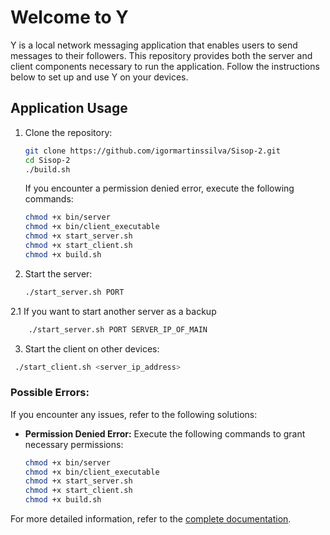 # Welcome to Y

Y is a local network messaging application that enables users to send messages to their followers. This repository provides both the server and client components necessary to run the application. Follow the instructions below to set up and use Y on your devices.

## Application Usage

1. Clone the repository:

    ```bash
    git clone https://github.com/igormartinssilva/Sisop-2.git
    cd Sisop-2
    ./build.sh
    ```

    If you encounter a permission denied error, execute the following commands:

    ```bash
    chmod +x bin/server
    chmod +x bin/client_executable
    chmod +x start_server.sh
    chmod +x start_client.sh
    chmod +x build.sh
    ```

2. Start the server:

    ```bash
    ./start_server.sh PORT
    ```
2.1 If you want to start another server as a backup 
```bash
    ./start_server.sh PORT SERVER_IP_OF_MAIN
```

3. Start the client on other devices:

```bash
 ./start_client.sh <server_ip_address>
```

### Possible Errors:

If you encounter any issues, refer to the following solutions:

- **Permission Denied Error:**
    Execute the following commands to grant necessary permissions:

    ```bash
    chmod +x bin/server
    chmod +x bin/client_executable
    chmod +x start_server.sh
    chmod +x start_client.sh
    chmod +x build.sh
    ```

For more detailed information, refer to the [complete documentation](https://docs.google.com/document/d/1vqt1WpEX4UF9TbzQ4E9LubHF81-lHciaTV9i7U5GoCM/edit).

